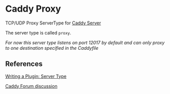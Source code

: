 # Caddy Proxy #

TCP/UDP Proxy ServerType for [Caddy Server](https://github.com/mholt/caddy)

The server type is called `proxy`.

*For now this server type listens on port 12017 by default and can only proxy to one destination specified in the Caddyfile*   

## References ##

[Writing a Plugin: Server Type](https://github.com/mholt/caddy/wiki/Writing-a-Plugin:-Server-Type)

[Caddy Forum discussion](https://forum.caddyserver.com/t/server-types-other-than-http/65)


